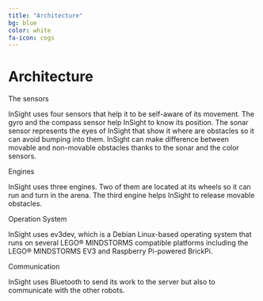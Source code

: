 ```yaml
---
title: "Architecture"
bg: blue
color: white
fa-icon: cogs
---
```


# Architecture

<div class="row display-flex">

<div class="col-xs-12 col-sm-4 col-md-4 col-lg-4">
<div class="feature-icon"><i class="fa fa-flash fa-2x"></i></div>
<div class="feature-title">The sensors</div>
<p class="feature-body">InSight uses four sensors that help it to be self-aware of its movement. The gyro and the compass sensor help InSight to know its position. The sonar sensor represents the eyes of InSight that show it where are obstacles so it can avoid bumping into them. InSight can make difference between movable and non-movable obstacles thanks to the sonar and the color sensors.</p>
</div>

<div class="col-xs-12 col-sm-4 col-md-4 col-lg-4">
<div class="feature-icon"><i class="fa fa-heartbeat fa-2x"></i></div>
<div class="feature-title">Engines</div>
<p class="feature-body">InSight uses three engines. Two of them are located at its wheels so it can run and turn in the arena. The third engine helps InSight to release movable obstacles.</p>
</div>


</div>

<div class="row display-flex">

<div class="col-xs-12 col-sm-4 col-md-4 col-lg-4">
<div class="feature-icon"><i class="fa fa-linux fa-2x"></i>
</div>
<div class="feature-title">Operation System</div>
<p class="feature-body">InSight uses ev3dev, which is a Debian Linux-based operating system that runs on several LEGO® MINDSTORMS compatible platforms including the LEGO® MINDSTORMS EV3 and Raspberry Pi-powered BrickPi.</p>
</div>

<div class="col-xs-12 col-sm-4 col-md-4 col-lg-4">
<div class="feature-icon"><i class="fa fa-bluetooth fa-2x"></i>
</div>
<div class="feature-title">Communication</div>
<p class="feature-body">InSight uses Bluetooth to send its work to the server but also to communicate with the other robots.</p>
</div>

</div>
